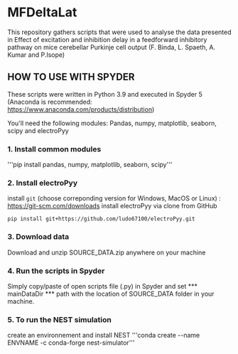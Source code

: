 # MFDeltaLat

This repository gathers scripts that were used to analyse the data presented in Effect of excitation and inhibition delay in a 
feedforward inhibitory pathway on mice cerebellar Purkinje cell output (F. Binda, L. Spaeth, A. Kumar and P.Isope)


## HOW TO USE WITH SPYDER
These scripts were written in Python 3.9 and executed in Spyder 5 (Anaconda is recommended: https://www.anaconda.com/products/distribution)

You'll need the following modules: Pandas, numpy, matplotlib, seaborn, scipy and electroPyy

### 1. Install common modules
'''pip install pandas, numpy, matplotlib, seaborn, scipy''' 

### 2. Install electroPyy
install ```git``` (choose correponding version for Windows, MacOS or Linux) : https://git-scm.com/downloads
install electroPyy via clone from GitHub
```
pip install git+https://github.com/ludo67100/electroPyy.git
``` 

### 3. Download data
Download and unzip SOURCE_DATA.zip anywhere on your machine

### 4. Run the scripts in Spyder
Simply copy/paste of open scripts file (.py) in Spyder and set *** mainDataDir *** path with the location of SOURCE_DATA folder in your machine. 

### 5. To run the NEST simulation 
create an environnement and install NEST
'''conda create --name ENVNAME -c conda-forge nest-simulator'''


